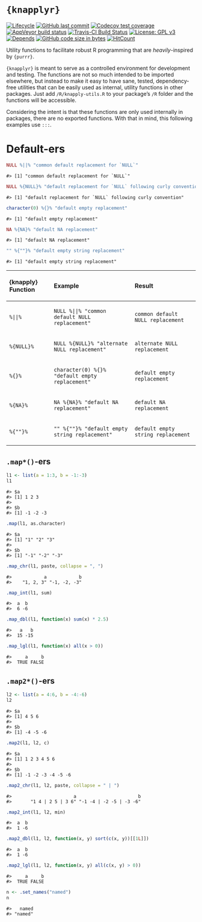 
<!-- README.Rmd generates README.md. -->

# `{knapplyr}`

<!-- badges: start -->

[![Lifecycle](https://img.shields.io/badge/lifecycle-experimental-orange.svg)](https://www.tidyverse.org/lifecycle/#experimental)
[![GitHub last
commit](https://img.shields.io/github/last-commit/knapply/knapplyr.svg)](https://github.com/knapply/knapplyr/commits/master)
[![Codecov test
coverage](https://codecov.io/gh/knapply/knapplyr/branch/master/graph/badge.svg)](https://codecov.io/gh/knapply/knapplyr?branch=master)
[![AppVeyor build
status](https://ci.appveyor.com/api/projects/status/github/knapply/knapplyr?branch=master&svg=true)](https://ci.appveyor.com/project/knapply/knapplyr)
[![Travis-CI Build
Status](https://travis-ci.org/knapply/knapplyr.svg?branch=master)](https://travis-ci.org/knapply/knapplyr)
[![License: GPL
v3](https://img.shields.io/badge/License-GPLv3-blue.svg)](https://www.gnu.org/licenses/gpl-3.0)
[![Depends](https://img.shields.io/badge/Depends-GNU_R%3E=3.1-blue.svg)](https://www.r-project.org/)
[![GitHub code size in
bytes](https://img.shields.io/github/languages/code-size/knapply/knapplyr.svg)](https://github.com/knapply/knapplyr)
[![HitCount](http://hits.dwyl.io/knapply/knapplyr.svg)](http://hits.dwyl.io/knapply/knapplyr)
<!-- badges: end -->

Utility functions to facilitate robust R programming that are
*heavily*-inspired by `{purrr}`.

`{knapplyr}` is meant to serve as a controlled environment for
development and testing. The functions are not so much intended to be
imported elsewhere, but instead to make it easy to have sane, tested,
dependency-free utilities that can be easily used as internal, utility
functions in other packages. Just add `/R/knapply-utils.R` to your
package’s `/R` folder and the functions will be accessible.

Considering the intent is that these functions are only used internally
in packages, there are no exported functions. With that in mind, this
following examples use `:::`.

# Default-ers

``` r
NULL %||% "common default replacement for `NULL`"
```

    #> [1] "common default replacement for `NULL`"

``` r
NULL %{NULL}% "default replacement for `NULL` following curly convention"
```

    #> [1] "default replacement for `NULL` following curly convention"

``` r
character(0) %{}% "default empty replacement"
```

    #> [1] "default empty replacement"

``` r
NA %{NA}% "default NA replacement"
```

    #> [1] "default NA replacement"

``` r
"" %{""}% "default empty string replacement"
```

    #> [1] "default empty string replacement"

<table>

<thead>

<tr>

<th style="text-align:left;">

{knapply} Function

</th>

<th style="text-align:left;">

Example

</th>

<th style="text-align:left;">

Result

</th>

</tr>

</thead>

<tbody>

<tr>

<td style="text-align:left;">

`%||%`

</td>

<td style="text-align:left;">

`NULL %||% "common default NULL replacement"`

</td>

<td style="text-align:left;">

`common default NULL replacement`

</td>

</tr>

<tr>

<td style="text-align:left;">

`%{NULL}%`

</td>

<td style="text-align:left;">

`NULL %{NULL}% "alternate NULL replacement"`

</td>

<td style="text-align:left;">

`alternate NULL replacement`

</td>

</tr>

<tr>

<td style="text-align:left;">

`%{}%`

</td>

<td style="text-align:left;">

`character(0) %{}% "default empty replacement"`

</td>

<td style="text-align:left;">

`default empty replacement`

</td>

</tr>

<tr>

<td style="text-align:left;">

`%{NA}%`

</td>

<td style="text-align:left;">

`NA %{NA}% "default NA replacement"`

</td>

<td style="text-align:left;">

`default NA replacement`

</td>

</tr>

<tr>

<td style="text-align:left;">

`%{""}%`

</td>

<td style="text-align:left;">

`"" %{""}% "default empty string replacement"`

</td>

<td style="text-align:left;">

`default empty string replacement`

</td>

</tr>

</tbody>

</table>

## `.map*()`-ers

``` r
l1 <- list(a = 1:3, b = -1:-3)
l1
```

    #> $a
    #> [1] 1 2 3
    #> 
    #> $b
    #> [1] -1 -2 -3

``` r
.map(l1, as.character)
```

    #> $a
    #> [1] "1" "2" "3"
    #> 
    #> $b
    #> [1] "-1" "-2" "-3"

``` r
.map_chr(l1, paste, collapse = ", ")
```

    #>            a            b 
    #>    "1, 2, 3" "-1, -2, -3"

``` r
.map_int(l1, sum)
```

    #>  a  b 
    #>  6 -6

``` r
.map_dbl(l1, function(x) sum(x) * 2.5)
```

    #>   a   b 
    #>  15 -15

``` r
.map_lgl(l1, function(x) all(x > 0))
```

    #>     a     b 
    #>  TRUE FALSE

## `.map2*()`-ers

``` r
l2 <- list(a = 4:6, b = -4:-6)
l2
```

    #> $a
    #> [1] 4 5 6
    #> 
    #> $b
    #> [1] -4 -5 -6

``` r
.map2(l1, l2, c)
```

    #> $a
    #> [1] 1 2 3 4 5 6
    #> 
    #> $b
    #> [1] -1 -2 -3 -4 -5 -6

``` r
.map2_chr(l1, l2, paste, collapse = " | ")
```

    #>                       a                       b 
    #>       "1 4 | 2 5 | 3 6" "-1 -4 | -2 -5 | -3 -6"

``` r
.map2_int(l1, l2, min)
```

    #>  a  b 
    #>  1 -6

``` r
.map2_dbl(l1, l2, function(x, y) sort(c(x, y))[[1L]])
```

    #>  a  b 
    #>  1 -6

``` r
.map2_lgl(l1, l2, function(x, y) all(c(x, y) > 0))
```

    #>     a     b 
    #>  TRUE FALSE

``` r
n <- .set_names("named")
n
```

    #>   named 
    #> "named"
